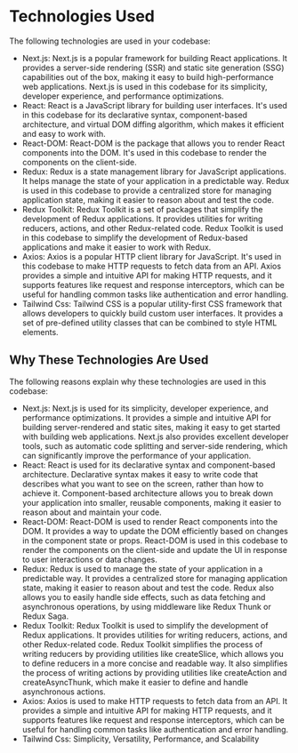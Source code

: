 # Technologies Used

The following technologies are used in your codebase:

- Next.js: Next.js is a popular framework for building React applications. It provides a server-side rendering (SSR) and static site generation (SSG) capabilities out of the box, making it easy to build high-performance web applications. Next.js is used in this codebase for its simplicity, developer experience, and performance optimizations.
- React: React is a JavaScript library for building user interfaces. It's used in this codebase for its declarative syntax, component-based architecture, and virtual DOM diffing algorithm, which makes it efficient and easy to work with.
- React-DOM: React-DOM is the package that allows you to render React components into the DOM. It's used in this codebase to render the components on the client-side.
- Redux: Redux is a state management library for JavaScript applications. It helps manage the state of your application in a predictable way. Redux is used in this codebase to provide a centralized store for managing application state, making it easier to reason about and test the code.
- Redux Toolkit: Redux Toolkit is a set of packages that simplify the development of Redux applications. It provides utilities for writing reducers, actions, and other Redux-related code. Redux Toolkit is used in this codebase to simplify the development of Redux-based applications and make it easier to work with Redux.
- Axios: Axios is a popular HTTP client library for JavaScript. It's used in this codebase to make HTTP requests to fetch data from an API. Axios provides a simple and intuitive API for making HTTP requests, and it supports features like request and response interceptors, which can be useful for handling common tasks like authentication and error handling.
- Tailwind Css: Tailwind CSS is a popular utility-first CSS framework that allows developers to quickly build custom user interfaces. It provides a set of pre-defined utility classes that can be combined to style HTML elements.

## Why These Technologies Are Used

The following reasons explain why these technologies are used in this codebase:

- Next.js: Next.js is used for its simplicity, developer experience, and performance optimizations. It provides a simple and intuitive API for building server-rendered and static sites, making it easy to get started with building web applications. Next.js also provides excellent developer tools, such as automatic code splitting and server-side rendering, which can significantly improve the performance of your application.
- React: React is used for its declarative syntax and component-based architecture. Declarative syntax makes it easy to write code that describes what you want to see on the screen, rather than how to achieve it. Component-based architecture allows you to break down your application into smaller, reusable components, making it easier to reason about and maintain your code.
- React-DOM: React-DOM is used to render React components into the DOM. It provides a way to update the DOM efficiently based on changes in the component state or props. React-DOM is used in this codebase to render the components on the client-side and update the UI in response to user interactions or data changes.
- Redux: Redux is used to manage the state of your application in a predictable way. It provides a centralized store for managing application state, making it easier to reason about and test the code. Redux also allows you to easily handle side effects, such as data fetching and asynchronous operations, by using middleware like Redux Thunk or Redux Saga.
- Redux Toolkit: Redux Toolkit is used to simplify the development of Redux applications. It provides utilities for writing reducers, actions, and other Redux-related code. Redux Toolkit simplifies the process of writing reducers by providing utilities like createSlice, which allows you to define reducers in a more concise and readable way. It also simplifies the process of writing actions by providing utilities like createAction and createAsyncThunk, which make it easier to define and handle asynchronous actions.
- Axios: Axios is used to make HTTP requests to fetch data from an API. It provides a simple and intuitive API for making HTTP requests, and it supports features like request and response interceptors, which can be useful for handling common tasks like authentication and error handling.
- Tailwind Css: Simplicity, Versatility, Performance, and Scalability
